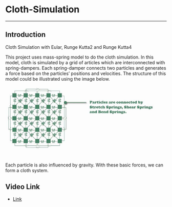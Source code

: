 # Cloth-Simulation
---
## Introduction
Cloth Simulation with Eular, Runge Kutta2 and Runge Kutta4


This project uses mass-spring model to do the cloth simulation.
In this model, cloth is simulated by a grid of articles which are interconnected with spring-dampers.
Each spring-damper connects two particles and generates a force based on the particles’ positions and velocities. The structure of this model could be illustrated using the image below.
![](cloth-configure.png)

Each particle is also influenced by gravity. With these basic forces, we can form a cloth system.

## Video Link
* [Link](https://youtu.be/p2jU4Dcgj5I)
